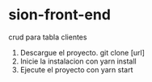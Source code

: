 # sion-front-end
crud para tabla clientes


1. Descargue el proyecto. git clone [url]
2. Inicie la instalacion con yarn install
3. Ejecute el proyecto con yarn start
